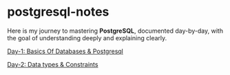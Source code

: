 # postgresql-notes

Here is my journey to mastering **PostgreSQL**, documented day-by-day, with the goal of understanding deeply and explaining clearly.

[Day-1: Basics Of Databases & Postgresql](https://github.com/anumcait/postgresql-notes/blob/main/Days-1-Basics.md)

[Day-2: Data types & Constraints](https://github.com/anumcait/postgresql-notes/blob/main/Days-2-Datatypes&Constraints.md)
